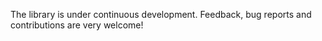 The library is under continuous development. Feedback, bug reports and contributions are very welcome!
